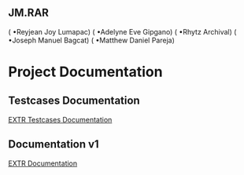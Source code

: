 ## JM.RAR
( •Reyjean Joy Lumapac)
( •Adelyne Eve Gipgano)
( •Rhytz Archival)
( •Joseph Manuel Bagcat)
( •Matthew Daniel Pareja)



# Project Documentation

## Testcases Documentation
[EXTR Testcases Documentation](https://docs.google.com/document/d/1vNz7ImijLPFMtU7L-0EeGCXxBosQU01n1rjtcOAcVNg/edit?usp=sharing)

## Documentation v1
[EXTR Documentation](https://docs.google.com/document/d/1AIeKphXkD9lkrtaxin0Me9moCPVoZHvXghNIOxz_kqs/edit?usp=sharing)

